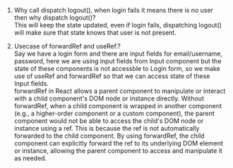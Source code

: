 1. Why call dispatch logout(), when login fails it means there is no user then why dispatch logout()?\
This will keep the state updated, even if login fails, dispatching logout() will make sure that state knows that user is not present.

2. Usecase of forwardRef and useRef.?\
Say we have a login form and there are input fields for email/username, password, here we are using input fields from Input component but the state of these components is not accessble to Login form, so we make use of useRef and forwardRef so that we can access state of these Input fields.\
forwardRef in React allows a parent component to manipulate or interact with a child component's DOM node or instance directly. Without forwardRef, when a child component is wrapped in another component (e.g., a higher-order component or a custom component), the parent component would not be able to access the child's DOM node or instance using a ref. This is because the ref is not automatically forwarded to the child component. By using forwardRef, the child component can explicitly forward the ref to its underlying DOM element or instance, allowing the parent component to access and manipulate it as needed.